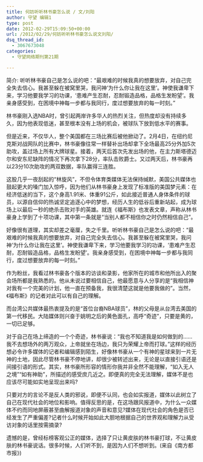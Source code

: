 ```yaml
---
title: 何妨听听林书豪怎么说 / 文/刘阳
author: 守望 编辑1
type: post
date: 2012-02-29T15:09:50+00:00
url: /2012/02/29/何妨听听林书豪怎么说文刘阳/
dsq_thread_id:
  - 3067673048
categories:
  - 守望网络期刊第21期

---
```

简介: 听听林书豪自己是怎么说的吧：“最艰难的时候我真的想要放弃，对自己完全失去信心。我甚至躲在被窝里哭，我问神‘为什么你让我在这里’。神使我谦卑下来，学习他要我学习的功课，‘患难产生忍耐，忍耐锻造品格，品格生发盼望’。我亲身感受到，在困境中神每一步都与我同行，度过想要放弃的每一时刻。”

<!--more-->

林书豪刚入选NBA时，曾引起两岸许多华人的热烈关注，但热度却没有持续多久，因为他表现低迷，甚至根本没有上场的机会，被球队下放到低水平的赛事。

但是近来，不仅华人，整个美国都在三场比赛后被他掀动了。2月4日，在纽约尼克斯对战网队的比赛中，林书豪像往常一样替补出场却拿下全场最高25分外加5次助攻，盖过场上所有大牌球星。接着，两天后首次先发出场的他，在主力斯塔德迈尔和安东尼缺阵的情况下再次拿下28分，率队击败爵士。又过两天后，林书豪再以23分10次助攻的两双数据，率队赢得三连胜。

这股几乎一夜刮起的“林旋风”，不但令体育类媒体无法保持缄默，美国公共媒体也鼓起更大的嗓门加入惊呼，因为他们从林书豪身上发现了标准版的美国梦元素：在经济低迷的当下，这个身高1.91米、体重91公斤，如此接近普通人身体条件的球员，以源自信仰的热诚坚定追逐心中的梦想，经历人生的低谷后重新站起，成为球场上以最后一秒的绝杀击败对手的英雄。就连《福布斯》也发表文章，声称从林书豪身上学到了十项功课，其中第一条就是“当别人都不相信你之时仍然相信自己”。

好像很有道理，其实却差之毫厘，失之千里。听听林书豪自己是怎么说的吧：“最艰难的时候我真的想要放弃，对自己完全失去信心。我甚至躲在被窝里哭，我问神‘为什么你让我在这里’。神使我谦卑下来，学习他要我学习的功课，‘患难产生忍耐，忍耐锻造品格，品格生发盼望’。我亲身感受到，在困境中神每一步都与我同行，度过想要放弃的每一时刻。”

作为粉丝，我看过林书豪各个版本的访谈和录影，他家所在的城市和他所出入的聚会场所都是我熟悉的。他从未说过要相信自己，他最愿意与人分享的是“我相信神对我有一个完美的计划，他一直在预备我，我很清楚这就是他要我做的”。当然，《福布斯》的记者对此可以有自己的理解。

而台湾公共媒体最热衷提及的是“首位台裔NBA球员”，林的父母是从台湾去美国的第一代移民。大陆媒体则兴奋于姚明之后的黄色面孔，高呼“奇迹”，只要是黄的，一切已足够。

对于自己在场上缔造的一个个奇迹，林书豪说：“我也不知道我是如何做到的……我不去想场外的两万观众，上帝就坐在场边，我只为荣耀上帝而打球。”这样的经历想必令许多媒体的记者和编辑感到陌生，好像林书豪从一个有神的星球来到一片无神的土地，因此尽管林书豪不停地讲，却很少被转述出来，无论是以直接引语还是间接引语的形式。其实，林书豪所形容的情形你我并非全然不能理解，“如入无人之境”“如有神助”，所描述的感受庶几近之。即便真的完全无法理解，媒体不是也应该尽可能如实地呈现出来吗?

只要对方的言论不是反人类的邪说，即便不认同，也会如实报道，媒体以此树立了自己在现代社会的地位和影响。值得反思的是，在这场跟风报道中，为什么一众媒体不约而同地屏蔽甚至曲解报道对象的声音和意见?媒体在现代社会的角色是否已经发生了严重偏差?记者什么时候开始如此大胆地根据自己的世界观和理解力从受访对象的话里按需摘录?

遗憾的是，曾经标榜客观公正的媒体，选择了只让黄皮肤的林书豪打球，不让黄皮肤的林书豪说话。很多时候，人们听不到，是因为人们不想听到。(来自《南方都市报》)

&nbsp;